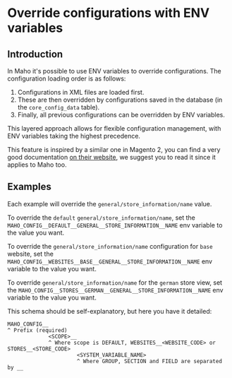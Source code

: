 # Override configurations with ENV variables

## Introduction

In Maho it's possible to use ENV variables to override configurations. The configuration loading order is as follows:

1. Configurations in XML files are loaded first.
2. These are then overridden by configurations saved in the database (in the `core_config_data` table).
3. Finally, all previous configurations can be overridden by ENV variables.

This layered approach allows for flexible configuration management, with ENV variables taking the highest precedence.

This feature is inspired by a similar one in Magento 2, you can find a very good documentation
[on their website](https://experienceleague.adobe.com/en/docs/commerce-operations/configuration-guide/paths/override-config-settings),
we suggest you to read it since it applies to Maho too.

## Examples

Each example will override the `general/store_information/name` value.

To override the `default` `general/store_information/name`, set the
`MAHO_CONFIG__DEFAULT__GENERAL__STORE_INFORMATION__NAME` env variable to the value you want.

To override the `general/store_information/name` configuration for `base` website,
set the `MAHO_CONFIG__WEBSITES__BASE__GENERAL__STORE_INFORMATION__NAME` env variable to the value you want.

To override `general/store_information/name` for the `german` store view,
set the `MAHO_CONFIG__STORES__GERMAN__GENERAL__STORE_INFORMATION__NAME` env variable to the value you want.

This schema should be self-explanatory, but here you have it detailed:
```
MAHO_CONFIG__
^ Prefix (required)
             <SCOPE>__
             ^ Where scope is DEFAULT, WEBSITES__<WEBSITE_CODE> or STORES__<STORE_CODE>
                      <SYSTEM_VARIABLE_NAME>
                      ^ Where GROUP, SECTION and FIELD are separated by __
```

